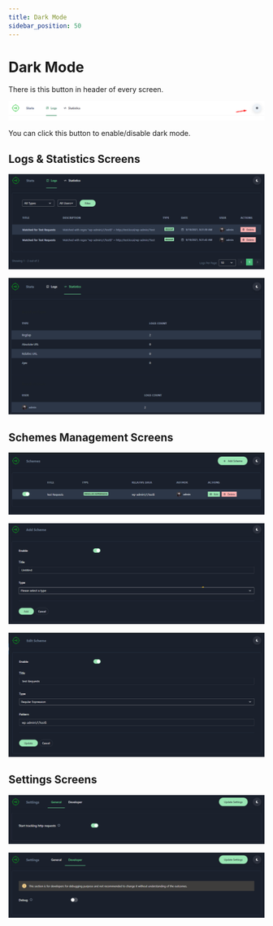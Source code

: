 ```yaml
---
title: Dark Mode
sidebar_position: 50
---
```


# Dark Mode

There is this button in header of every screen.

![Screenshot](./Screenshot_4.png)

You can click this button to enable/disable dark mode.

## Logs & Statistics Screens

![Screenshot](./Screenshot_5.png)

![Screenshot](./Screenshot_6.png)

## Schemes Management Screens

![Screenshot](./Screenshot_7.png)

![Screenshot](./Screenshot_8.png)

![Screenshot](./Screenshot_9.png)

## Settings Screens

![Screenshot](./Screenshot_10.png)

![Screenshot](./Screenshot_11.png)
